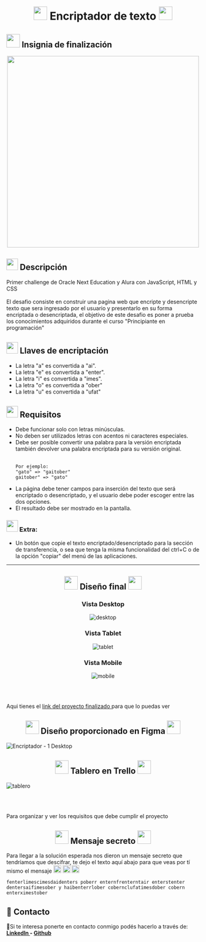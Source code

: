 <h1 align="center">
    <img src="https://emojipedia-us.s3.amazonaws.com/source/microsoft-teams/337/locked-with-key_1f510.png" width="35">
    Encriptador de texto
    <img src="https://emojipedia-us.s3.amazonaws.com/source/microsoft-teams/337/locked-with-key_1f510.png" width="35">
</h1>

<h2>
    <img src="https://emojipedia-us.s3.amazonaws.com/source/microsoft-teams/337/man-student-light-skin-tone_1f468-1f3fb-200d-1f393.png" width="35">
    Insignia de finalización
</h2>
<div align="center">
    <img src="https://cdn.discordapp.com/attachments/963137601152364554/1005561025308930188/cms_files_10224_1659462746Badge_Sharer_Alura_ChallengeOracleONE_2000x2000_V3.png" width="500">
</div>

<h2>
<img src="https://emojipedia-us.s3.amazonaws.com/source/microsoft-teams/337/rocket_1f680.png" width="30">
    Descripción
</h2>

<p>
    Primer challenge de Oracle Next Education y Alura con JavaScript, HTML y CSS <br><br>
    El desafio consiste en construir una pagina web que encripte y desencripte texto que sera ingresado por el usuario y presentarlo en su forma encriptada o desencriptada, el objetivo de este desafio es poner a prueba los conocimientos adquiridos durante el curso "Principiante en programación"
</p>

<h2>
<img src="https://emojipedia-us.s3.amazonaws.com/source/microsoft-teams/337/old-key_1f5dd-fe0f.png" width="30">
    Llaves de encriptación
</h2>
<ul>
    <li>La letra "a" es convertida a "ai".</li>
    <li>La letra "e" es convertida a "enter".</li>
    <li>La letra "i" es convertida a "imes".</li>
    <li>La letra "o" es convertida a "ober"</li>
    <li>La letra "u" es convertida a "ufat"</li>
</ul>

<h2>
<img src="https://emojipedia-us.s3.amazonaws.com/source/microsoft-teams/337/vertical-traffic-light_1f6a6.png" width="30">
    Requisitos
</h2>
<ul>
    <li>Debe funcionar solo con letras minúsculas.</li>
    <li>No deben ser utilizados letras con acentos ni caracteres especiales.</li>
    <li>Debe ser posible convertir una palabra para la versión encriptada también devolver una palabra encriptada para su versión original.</li><br>

    Por ejemplo:
    "gato" => "gaitober"
    gaitober" => "gato"

<li>La página debe tener campos para inserción del texto que será encriptado o desencriptado, y el usuario debe poder escoger entre las dos opciones.</li>
    <li>El resultado debe ser mostrado en la pantalla.</li>
</ul>

<h3>
    <img src="https://emojipedia-us.s3.amazonaws.com/source/microsoft-teams/337/sparkles_2728.png" width="30">
    Extra:
</h3>

<ul>
    <li>Un botón que copie el texto encriptado/desencriptado para la sección de transferencia, o sea que tenga la misma funcionalidad del ctrl+C o de la opción "copiar" del menú de las aplicaciones.</li>
</ul>

<hr>

<h2 align="center">
    <img src="https://emojipedia-us.s3.amazonaws.com/source/microsoft-teams/337/party-popper_1f389.png" width="35">
    Diseño final
    <img src="https://emojipedia-us.s3.amazonaws.com/source/microsoft-teams/337/party-popper_1f389.png" width="35">
</h2>

<div align="center">

### Vista Desktop

![desktop](https://user-images.githubusercontent.com/99567012/209241554-5d4ead24-d228-4e0f-aa93-cf7881a7a345.jpeg)

### Vista Tablet

![tablet](https://user-images.githubusercontent.com/99567012/209241580-f1ae610f-0d1b-4246-9cff-b98be2bc9628.jpeg)

### Vista Mobile

![mobile](https://user-images.githubusercontent.com/99567012/209241576-948f9bb9-ae8b-41ce-ab1c-a17face3495c.jpeg)

</div>

<br><br>

<p>
    Aqui tienes el 
    <a href="https://mariquenaallosa.github.io/ONE-Encriptador/">
        link del proyecto finalizado
    </a>
    para que lo puedas ver
</p>

<h2 align="center">
    <img src="https://emojipedia-us.s3.amazonaws.com/source/microsoft-teams/337/fire_1f525.png" width="35">
    Diseño proporcionado en Figma
    <img src="https://emojipedia-us.s3.amazonaws.com/source/microsoft-teams/337/fire_1f525.png" width="35">
</h2>

![Encriptador - 1 Desktop](https://user-images.githubusercontent.com/99567012/209242457-840c376d-b70a-4062-b429-0e7abc59a740.jpg)

<h2 align="center">
    <img src="https://emojipedia-us.s3.amazonaws.com/source/microsoft-teams/337/books_1f4da.png" width="35">
    Tablero en Trello
    <img src="https://emojipedia-us.s3.amazonaws.com/source/microsoft-teams/337/books_1f4da.png" width="35">
</h2>

![tablero](https://user-images.githubusercontent.com/99567012/209242642-5ee74a14-a5b1-4b1f-8ea4-1ce6bd0ca5f4.jpeg)

<br><br>

<p>
    Para organizar y ver los requisitos que debe cumplir el proyecto
</p>

<h2 align="center">
<img src="https://emojipedia-us.s3.amazonaws.com/source/skype/289/envelope_2709-fe0f.png" width="35">
    Mensaje secreto
<img src="https://emojipedia-us.s3.amazonaws.com/source/skype/289/envelope_2709-fe0f.png" width="35">
</h2>
<p>
    Para llegar a la solución esperada nos dieron un mensaje secreto que tendríamos que descifrar, te dejo el texto aquí abajo para que veas por tí mismo el mensaje <img src="https://camo.githubusercontent.com/d8a298a9418a4fc4ae9acad30caf94fafbf34e864be73ecb4dc6a8b13f73b4b4/68747470733a2f2f656d6f6a6970656469612d75732e73332e616d617a6f6e6177732e636f6d2f736f757263652f6d6963726f736f66742d7465616d732f3333372f6261636b68616e642d696e6465782d706f696e74696e672d646f776e5f6c696768742d736b696e2d746f6e655f31663434372d31663366625f31663366622e706e67" width="20">
    <img src="https://camo.githubusercontent.com/d8a298a9418a4fc4ae9acad30caf94fafbf34e864be73ecb4dc6a8b13f73b4b4/68747470733a2f2f656d6f6a6970656469612d75732e73332e616d617a6f6e6177732e636f6d2f736f757263652f6d6963726f736f66742d7465616d732f3333372f6261636b68616e642d696e6465782d706f696e74696e672d646f776e5f6c696768742d736b696e2d746f6e655f31663434372d31663366625f31663366622e706e67" width="20">
    <img src="https://camo.githubusercontent.com/d8a298a9418a4fc4ae9acad30caf94fafbf34e864be73ecb4dc6a8b13f73b4b4/68747470733a2f2f656d6f6a6970656469612d75732e73332e616d617a6f6e6177732e636f6d2f736f757263652f6d6963726f736f66742d7465616d732f3333372f6261636b68616e642d696e6465782d706f696e74696e672d646f776e5f6c696768742d736b696e2d746f6e655f31663434372d31663366625f31663366622e706e67" width="20">
</p>
<p>

    fenterlimescimesdaidenters poberr enternfrenterntair enterstenter
    dentersaifimesober y haibenterrlober cobernclufatimesdober cobern
    enterximestober

</p>

## 📩 Contacto

🙋Si te interesa ponerte en contacto conmigo podés hacerlo a través de:
**[LinkedIn ](https://www.linkedin.com/in/mariquenaallosa/) - [Github ](https://github.com/mariquenaallosa)**
